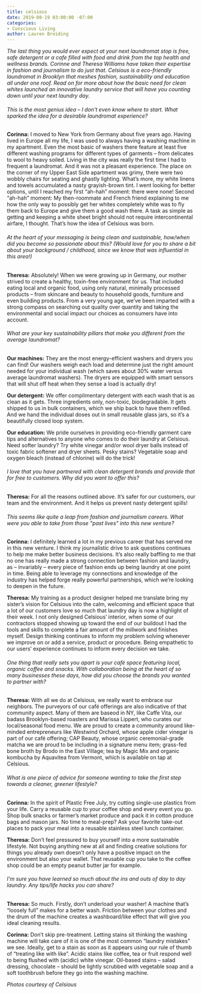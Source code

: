 ```yaml
---
title: celsious
date: 2019-08-19 03:00:00 -07:00
categories:
- Conscious Living
author: Lauren Breiding
---
```


_The last thing you would ever expect at your next laundromat stop is free, safe detergent or a cafe filled with food and drink from the top health and wellness brands. Corinne and Theresa Williams have taken their expertise in fashion and journalism to do just that. Celsious is a eco-friendly laundromat in Brooklyn that meshes fashion, sustainability and education all under one roof.  Read on for more about how the basic need for clean whites launched an innovative laundry service that will have you counting down until your next laundry day._

###### This is the most genius idea – I don't even know where to start. What sparked the idea for a desirable laundromat experience?

**Corinna:** I moved to New York from Germany about five years ago. Having lived in Europe all my life, I was used to always having a washing machine in my apartment. Even the most basic of washers there feature at least five different washing programs for different types of garments – from delicates to wool to heavy soiled. Living in the city was really the first time I had to frequent a laundromat. And it was not a pleasant experience. The place on the corner of my Upper East Side apartment was grimy, there were two wobbly chairs for seating and ghastly lighting. What’s more, my white linens and towels accumulated a nasty grayish-brown tint. I went looking for better options, until I reached my first “ah-hah” moment: there were none! Second “ah-hah” moment: My then-roommate and French friend explaining to me how the only way to possibly get her whites completely white was to fly them back to Europe and give them a good wash there. A task as simple as getting and keeping a white sheet bright should not require intercontinental airfare, I thought. That’s how the idea of Celsious was born.

###### At the heart of your messaging is being clean and sustainable, how/when did you become so passionate about this? (Would love for you to share a bit about your background / childhood, since we know that was influential in this area!)

**Theresa:** Absolutely! When we were growing up in Germany, our mother strived to create a healthy, toxin-free environment for us. That included eating local and organic food, using only natural, minimally processed products – from skincare and beauty to household goods, furniture and even building products. From a very young age, we’ve been imparted with a strong compass on searching out quality over quantity and taking the environmental and social impact our choices as consumers have into account. 

###### What are your key sustainability pillars that make you different from the average laundromat?

**Our machines:** They are the most energy-efficient washers and dryers you can find! Our washers weigh each load and determine just the right amount needed for your individual wash (which saves about 30% water versus average laundromat washers). The dryers are equipped with smart sensors that will shut off heat when they sense a load is actually dry!

**Our detergent:** We offer complimentary detergent with each wash that is as clean as it gets. Three ingredients only, non-toxic, biodegradable. It gets shipped to us in bulk containers, which we ship back to have them refilled. And we hand the individual doses out in small reusable glass jars, so it’s a beautifully closed loop system.

**Our education:** We pride ourselves in providing eco-friendly garment care tips and alternatives to anyone who comes to do their laundry at Celsious. Need softer laundry? Try white vinegar and/or wool dryer balls instead of toxic fabric softener and dryer sheets. Pesky stains? Vegetable soap and oxygen bleach (instead of chlorine) will do the trick!

###### I love that you have partnered with clean detergent brands and provide that for free to customers. Why did you want to offer this?

**Theresa:** For all the reasons outlined above. It’s safer for our customers, our team and the environment. And it helps us prevent nasty detergent spills!

###### This seems like quite a leap from fashion and journalism careers. What were you able to take from those "past lives" into this new venture?

**Corinna:** I definitely learned a lot in my previous career that has served me in this new venture. I think my journalistic drive to ask questions continues to help me make better business decisions. It’s also really baffling to me that no one has really made a strong connection between fashion and laundry, as – invariably – every piece of fashion ends up being laundry at one point in time. Being able to leverage my connections and knowledge of the industry has helped forge really powerful partnerships, which we’re looking to deepen in the future.

**Theresa:** My training as a product designer helped me translate bring my sister’s vision for Celsious into the calm, welcoming and efficient space that a lot of our customers love so much that laundry day is now a highlight of their week. I not only designed Celsious’ interior, when some of our contractors stopped showing up toward the end of our buildout I had the tools and skills to complete a fair amount of the millwork and finishes myself.
Design thinking continues to inform my problem solving whenever we improve on or add a service, product or procedure. Being empathetic to our users’ experience continues to inform every decision we take.

###### One thing that really sets you apart is your café space featuring local, organic coffee and snacks. With collaboration being at the heart of so many businesses these days, how did you choose the brands you wanted to partner with? 

**Theresa:** With all we do at Celsious, we really want to embrace our neighbors. The purveyors of our café offerings are also indicative of that community aspect. Many of them are baseod in NY, like Caffe Vita, our badass Brooklyn-based roasters and Marissa Lippert, who curates our local/seasonal food menu.  We are proud to create a community around like-minded entrepreneurs like Westwind Orchard, whose apple cider vinegar is part of our café offering; CAP Beauty, whose organic ceremonial-grade matcha we are proud to be including in a signature menu item; grass-fed bone broth by Brodo in the East Village; tea by Magic Mix and organic kombucha by Aquavitea from Vermont, which is available on tap at Celsious.

###### What is one piece of advice for someone wanting to take the first step towards a cleaner, greener lifestyle?

**Corinna:** In the spirit of Plastic Free July, try cutting single-use plastics from your life. Carry a reusable cup to your coffee shop and every event you go. Shop bulk snacks or farmer’s market produce and pack it in cotton produce bags and mason jars. No time to meal-prep? Ask your favorite take-out places to pack your meal into a reusable stainless steel lunch container.

**Theresa:** Don’t feel pressured to buy yourself into a more sustainable lifestyle. Not buying anything new at all and finding creative solutions for things you already own doesn’t only have a positive impact on the environment but also your wallet. That reusable cup you take to the coffee shop could be an empty peanut butter jar for example.

###### I'm sure you have learned so much about the ins and outs of day to day laundry. Any tips/life hacks you can share?

**Theresa:** So much. Firstly, don’t underload your washer! A machine that’s “loosely full” makes for a better wash. Friction between your clothes and the drum of the machine creates a washboard/like effect that will give you ideal cleaning results. 

**Corinna:** Don’t skip pre-treatment. Letting stains sit thinking the washing machine will take care of it is one of the most common “laundry mistakes” we see. Ideally, get to a stain as soon as it appears using our rule of thumb of “treating like with like”. Acidic stains like coffee, tea or fruit respond well to being flushed with (acidic) white vinegar. Oil-based stains – salad dressing, chocolate – should be lightly scrubbed with vegetable soap and a soft toothbrush before they go into the washing machine. 

_Photos courtesy of Celsious_